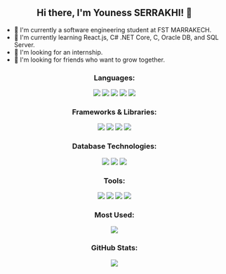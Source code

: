<h2 align="center">Hi there, I'm Youness SERRAKHI! 👋</h2>
<p align="center">
  <ul>
  <li>🔭 I'm currently a software engineering student at FST MARRAKECH.</li>
  <li>🌱 I'm currently learning React.js, C# .NET Core, C, Oracle DB, and SQL Server.</li>
  <li>👯 I'm looking for an internship.</li>
  <li>🤔 I'm looking for friends who want to grow together.</li> 
  </ul>
</p>
<h3 align="center">Languages:</h3>

<p align="center">
  <img src="https://img.shields.io/badge/Java-orange?style=flat&logo=java">
  <img src="https://img.shields.io/badge/JavaScript-yellow?style=flat&logo=javascript">
  <img src="https://img.shields.io/badge/PHP-blue?style=flat&logo=php">
  <img src="https://img.shields.io/badge/C%23-purple?style=flat&logo=c-sharp">
  <img src="https://img.shields.io/badge/C-blue?style=flat&logo=c">
</p>

<h3 align="center">Frameworks & Libraries:</h3>

<p align="center">
  <img src="https://img.shields.io/badge/Laravel-orange?style=flat&logo=laravel">
  <img src="https://img.shields.io/badge/React-blue?style=flat&logo=react">
  <img src="https://img.shields.io/badge/Axios-green?style=flat&logo=axios">
   <img src="https://img.shields.io/badge/.NET%20Core-purple?style=flat&logo=.net">
</p>

<h3 align="center">Database Technologies:</h3>

<p align="center">
  <img src="https://img.shields.io/badge/MySQL-blue?style=flat&logo=mysql">
  <img src="https://img.shields.io/badge/Oracle%20DB-red?style=flat&logo=oracle">
  <img src="https://img.shields.io/badge/SQL%20Server-blue?style=flat&logo=microsoft-sql-server">
</p>

<h3 align="center">Tools:</h3>

<p align="center">
  <img src="https://img.shields.io/badge/Visual%20Studio%20Code-blue?style=flat&logo=visual-studio-code">
  <img src="https://img.shields.io/badge/Git-black?style=flat&logo=git">
  <img src="https://img.shields.io/badge/GitHub-black?style=flat&logo=github">
  <img src="https://img.shields.io/badge/Postman-orange?style=flat&logo=postman">
</p>
<h3 align="center">Most Used:</h3>

<p align="center">
  <img src="https://github-readme-stats.vercel.app/api/top-langs/?username=YounessSerrakhi&layout=compact&hide=css&exclude_repo=travesyHotel">
</p>

<h3 align="center">GitHub Stats:</h3>

<p align="center">
  <img src="https://github-readme-stats.vercel.app/api?username=YounessSerrakhi&show_icons=true&theme=dark#gh-dark-mode-only">
</p>

